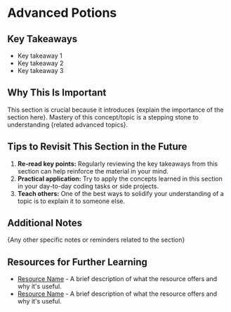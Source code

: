 
# Advanced Potions

## Key Takeaways

- Key takeaway 1
- Key takeaway 2
- Key takeaway 3

## Why This Is Important

This section is crucial because it introduces {explain the importance of the section here}. Mastery of this concept/topic is a stepping stone to understanding {related advanced topics}.

## Tips to Revisit This Section in the Future

1. **Re-read key points:** Regularly reviewing the key takeaways from this section can help reinforce the material in your mind.
2. **Practical application:** Try to apply the concepts learned in this section in your day-to-day coding tasks or side projects.
3. **Teach others:** One of the best ways to solidify your understanding of a topic is to explain it to someone else.

## Additional Notes

{Any other specific notes or reminders related to the section}

## Resources for Further Learning

- [Resource Name](link) - A brief description of what the resource offers and why it's useful.
- [Resource Name](link) - A brief description of what the resource offers and why it's useful.

